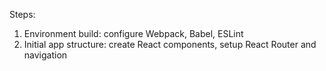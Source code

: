 Steps:
1. Environment build: configure Webpack, Babel, ESLint
2. Initial app structure: create React components, setup React Router and navigation
 